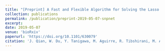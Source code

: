 ```yaml
---
title: "[Preprint] A Fast and Flexible Algorithm for Solving the Lasso in Large-scale and Ultrahigh-dimensional Problems"
collection: publications
permalink: /publication/preprint-2019-05-07-snpnet
excerpt: 
date: 2019-05-07
venue: 'bioRxiv'
paperurl: 'https://doi.org/10.1101/630079'
citation: 'J. Qian, W. Du, Y. Tanigawa, M. Aguirre, R. Tibshirani, M. A. Rivas, T. Hastie, A Fast and Flexible Algorithm for Solving the Lasso in Large-scale and Ultrahigh-dimensional Problems. bioRxiv, 630079 (2019).'
---
```

<!-- ispublishedpreprint: "True" -->
